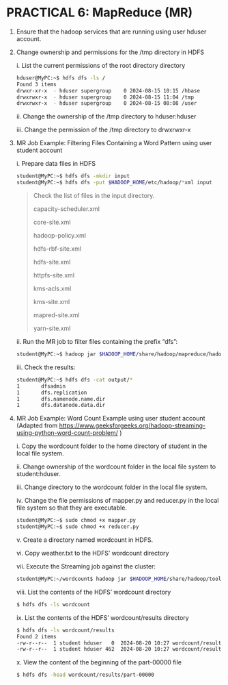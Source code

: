 # PRACTICAL 6: MapReduce (MR)

1. Ensure that the hadoop services that are running using user hduser account.

2. Change ownership and permissions for the /tmp directory in HDFS

   i. List the current permissions of the root directory directory
      ~~~bash
      hduser@MyPC:~$ hdfs dfs -ls /
      Found 3 items
      drwxr-xr-x  - hduser supergroup    0 2024-08-15 10:15 /hbase
      drwxrwxr-x  - hduser supergroup    0 2024-08-15 11:04 /tmp
      drwxrwxr-x  - hduser supergroup    0 2024-08-15 08:08 /user
      ~~~
      
     ii. Change the ownership of the /tmp directory to hduser:hduser

     iii. Change the permission of the /tmp directory to drwxrwxr-x 

3. MR Job Example: Filtering Files Containing a Word Pattern using user student account

   i. Prepare data files in HDFS
      ~~~bash
      student@MyPC:~$ hdfs dfs -mkdir input
      student@MyPC:~$ hdfs dfs -put $HADOOP_HOME/etc/hadoop/*xml input
      ~~~
      > Check the list of files in the input directory.
      > 
      > capacity-scheduler.xml
      > 
      > core-site.xml
      > 
      > hadoop-policy.xml
      > 
      > hdfs-rbf-site.xml
      > 
      > hdfs-site.xml
      > 
      > httpfs-site.xml
      > 
      > kms-acls.xml
      > 
      > kms-site.xml
      > 
      > mapred-site.xml
      > 
      > yarn-site.xml 

   ii. Run the MR job to filter files containing the prefix “dfs”:
      ~~~bash
      student@MyPC:~$ hadoop jar $HADOOP_HOME/share/hadoop/mapreduce/hadoop-mapreduce-examples-3.3.6.jar grep input output 'dfs[a-z.]+'
      ~~~
   iii. Check the results:
      ~~~bash
      student@MyPC:~$ hdfs dfs -cat output/*
      1       dfsadmin
      1       dfs.replication
      1       dfs.namenode.name.dir
      1       dfs.datanode.data.dir 
      ~~~

4. MR Job Example: Word Count Example using user student account
(Adapted from https://www.geeksforgeeks.org/hadoop-streaming-using-python-word-count-problem/ )

   i. Copy the wordcount folder to the home directory of student in the local file system.

   ii. Change ownership of the wordcount folder in the local file system to student:hduser.

   iii. Change directory to the wordcount folder in the local file system.

   iv. Change the file permissions of mapper.py and reducer.py in the local file system so that they are executable.
      ~~~bash
      student@MyPC:~$ sudo chmod +x mapper.py
      student@MyPC:~$ sudo chmod +x reducer.py
      ~~~
      
   v. Create a directory named wordcount in HDFS. 

   vi. Copy weather.txt to the HDFS’ wordcount directory

   vii. Execute the Streaming job against the cluster:
      ~~~bash
      student@MyPC:~/wordcount$ hadoop jar $HADOOP_HOME/share/hadoop/tools/lib/hadoop-streaming-*.jar -input wordcount/weather.txt -output wordcount/results -mapper mapper.py -reducer reducer.py -file mapper.py -file reducer.py
      ~~~

   viii. List the contents of the HDFS’ wordcount directory
      ~~~bash
      $ hdfs dfs -ls wordcount
      ~~~

   ix. List the contents of the HDFS’ wordcount/results directory
      ~~~bash
      $ hdfs dfs -ls wordcount/results
      Found 2 items
      -rw-r--r--  1 student hduser   0  2024-08-20 10:27 wordcount/results/_SUCCESS
      -rw-r--r--  1 student hduser 462  2024-08-20 10:27 wordcount/results/part-00000
      ~~~


   x. View the content of the beginning of the part-00000 file
      ~~~bash
      $ hdfs dfs -head wordcount/results/part-00000
      ~~~
